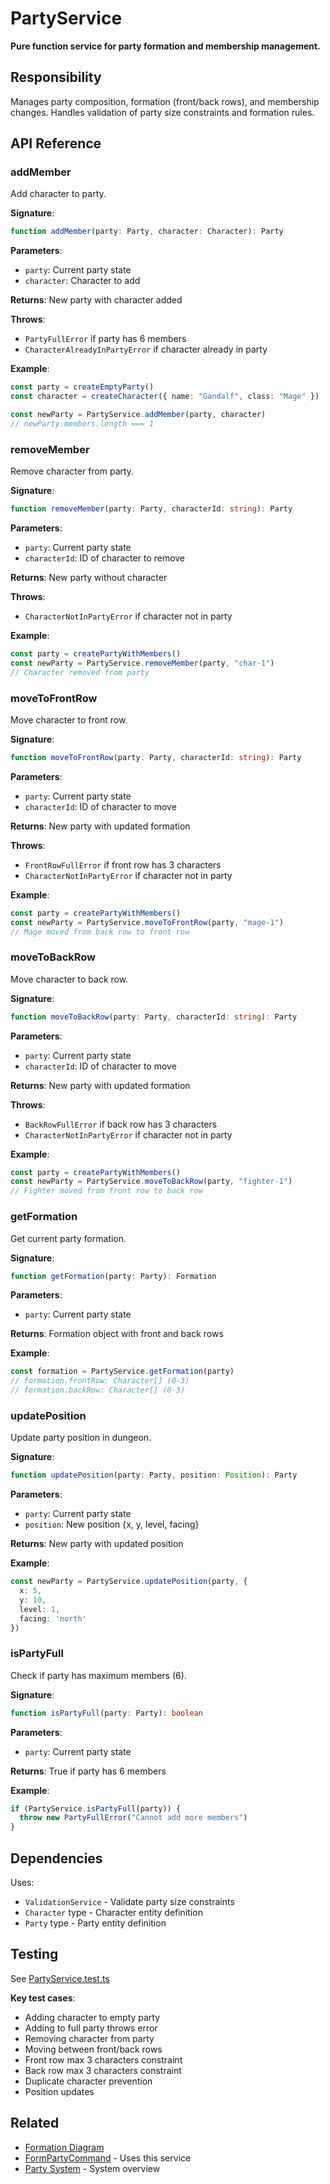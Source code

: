 # PartyService

**Pure function service for party formation and membership management.**

## Responsibility

Manages party composition, formation (front/back rows), and membership changes. Handles validation of party size constraints and formation rules.

## API Reference

### addMember

Add character to party.

**Signature**:
```typescript
function addMember(party: Party, character: Character): Party
```

**Parameters**:
- `party`: Current party state
- `character`: Character to add

**Returns**: New party with character added

**Throws**:
- `PartyFullError` if party has 6 members
- `CharacterAlreadyInPartyError` if character already in party

**Example**:
```typescript
const party = createEmptyParty()
const character = createCharacter({ name: "Gandalf", class: "Mage" })

const newParty = PartyService.addMember(party, character)
// newParty.members.length === 1
```

### removeMember

Remove character from party.

**Signature**:
```typescript
function removeMember(party: Party, characterId: string): Party
```

**Parameters**:
- `party`: Current party state
- `characterId`: ID of character to remove

**Returns**: New party without character

**Throws**:
- `CharacterNotInPartyError` if character not in party

**Example**:
```typescript
const party = createPartyWithMembers()
const newParty = PartyService.removeMember(party, "char-1")
// Character removed from party
```

### moveToFrontRow

Move character to front row.

**Signature**:
```typescript
function moveToFrontRow(party: Party, characterId: string): Party
```

**Parameters**:
- `party`: Current party state
- `characterId`: ID of character to move

**Returns**: New party with updated formation

**Throws**:
- `FrontRowFullError` if front row has 3 characters
- `CharacterNotInPartyError` if character not in party

**Example**:
```typescript
const party = createPartyWithMembers()
const newParty = PartyService.moveToFrontRow(party, "mage-1")
// Mage moved from back row to front row
```

### moveToBackRow

Move character to back row.

**Signature**:
```typescript
function moveToBackRow(party: Party, characterId: string): Party
```

**Parameters**:
- `party`: Current party state
- `characterId`: ID of character to move

**Returns**: New party with updated formation

**Throws**:
- `BackRowFullError` if back row has 3 characters
- `CharacterNotInPartyError` if character not in party

**Example**:
```typescript
const party = createPartyWithMembers()
const newParty = PartyService.moveToBackRow(party, "fighter-1")
// Fighter moved from front row to back row
```

### getFormation

Get current party formation.

**Signature**:
```typescript
function getFormation(party: Party): Formation
```

**Parameters**:
- `party`: Current party state

**Returns**: Formation object with front and back rows

**Example**:
```typescript
const formation = PartyService.getFormation(party)
// formation.frontRow: Character[] (0-3)
// formation.backRow: Character[] (0-3)
```

### updatePosition

Update party position in dungeon.

**Signature**:
```typescript
function updatePosition(party: Party, position: Position): Party
```

**Parameters**:
- `party`: Current party state
- `position`: New position {x, y, level, facing}

**Returns**: New party with updated position

**Example**:
```typescript
const newParty = PartyService.updatePosition(party, {
  x: 5,
  y: 10,
  level: 1,
  facing: 'north'
})
```

### isPartyFull

Check if party has maximum members (6).

**Signature**:
```typescript
function isPartyFull(party: Party): boolean
```

**Parameters**:
- `party`: Current party state

**Returns**: True if party has 6 members

**Example**:
```typescript
if (PartyService.isPartyFull(party)) {
  throw new PartyFullError("Cannot add more members")
}
```

## Dependencies

Uses:
- `ValidationService` - Validate party size constraints
- `Character` type - Character entity definition
- `Party` type - Party entity definition

## Testing

See [PartyService.test.ts](../../tests/services/PartyService.test.ts)

**Key test cases**:
- Adding character to empty party
- Adding to full party throws error
- Removing character from party
- Moving between front/back rows
- Front row max 3 characters constraint
- Back row max 3 characters constraint
- Duplicate character prevention
- Position updates

## Related

- [Formation Diagram](../diagrams/party-structure.md)
- [FormPartyCommand](../commands/FormPartyCommand.md) - Uses this service
- [Party System](../systems/party-system.md) - System overview
